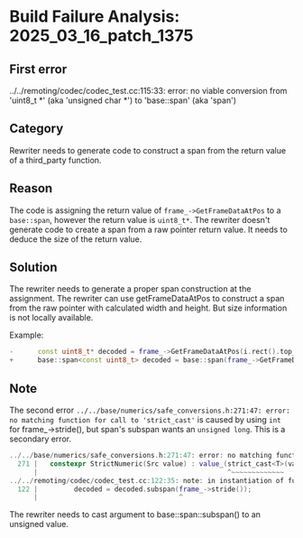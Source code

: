 # Build Failure Analysis: 2025_03_16_patch_1375

## First error

../../remoting/codec/codec_test.cc:115:33: error: no viable conversion from 'uint8_t *' (aka 'unsigned char *') to 'base::span<const uint8_t>' (aka 'span<const unsigned char>')

## Category
Rewriter needs to generate code to construct a span from the return value of a third_party function.

## Reason
The code is assigning the return value of `frame_->GetFrameDataAtPos` to a `base::span`, however the return value is `uint8_t*`. The rewriter doesn't generate code to create a span from a raw pointer return value. It needs to deduce the size of the return value.

## Solution
The rewriter needs to generate a proper span construction at the assignment. The rewriter can use getFrameDataAtPos to construct a span from the raw pointer with calculated width and height. But size information is not locally available.

Example:
```c++
-      const uint8_t* decoded = frame_->GetFrameDataAtPos(i.rect().top_left());
+      base::span<const uint8_t> decoded = base::span(frame_->GetFrameDataAtPos(i.rect().top_left()),kBytesPerPixel * i.rect().width() * i.rect().height());
```

## Note
The second error `../../base/numerics/safe_conversions.h:271:47: error: no matching function for call to 'strict_cast'` is caused by using `int` for frame_->stride(), but span's subspan wants an `unsigned long`. This is a secondary error.

```c++
../../base/numerics/safe_conversions.h:271:47: error: no matching function for call to 'strict_cast'
  271 |   constexpr StrictNumeric(Src value) : value_(strict_cast<T>(value)) {}
      |                                               ^~~~~~~~~~~~~~
../../remoting/codec/codec_test.cc:122:35: note: in instantiation of function template specialization 'base::internal::StrictNumeric<unsigned long>::StrictNumeric<int>' requested here
  122 |         decoded = decoded.subspan(frame_->stride());
      |                                   ^

```

The rewriter needs to cast argument to base::span::subspan() to an unsigned value.